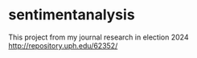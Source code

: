 # sentimentanalysis
This project from my journal research in election 2024 http://repository.uph.edu/62352/

